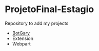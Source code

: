 # ProjetoFinal-Estagio

Repository to add my projects

* [BotGary](https://github.com/andregouveia8/ProjetoFinal-Estagio/tree/master/BotGary)
* Extension
* Webpart


